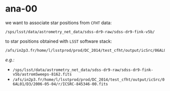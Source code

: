 ana-00
======

we want to associate star positions from ``CFHT`` data:

```
/sps/lsst/data/astrometry_net_data/sdss-dr9-raw/sdss-dr9-fink-v5b/
```

to star positions obtained with ``LSST`` software stack:

```
/afs/in2p3.fr/home/l/lsstprod/prod/DC_2014/test_cfht/output/icSrc/06AL01/D3
```

_e.g.:_

- ``/sps/lsst/data/astrometry_net_data/sdss-dr9-raw/sdss-dr9-fink-v5b/astromSweeps-8162.fits``
- ``/afs/in2p3.fr/home/l/lsstprod/prod/DC_2014/test_cfht/output/icSrc/06AL01/D3/2006-05-04/r/ICSRC-845346-00.fits``

